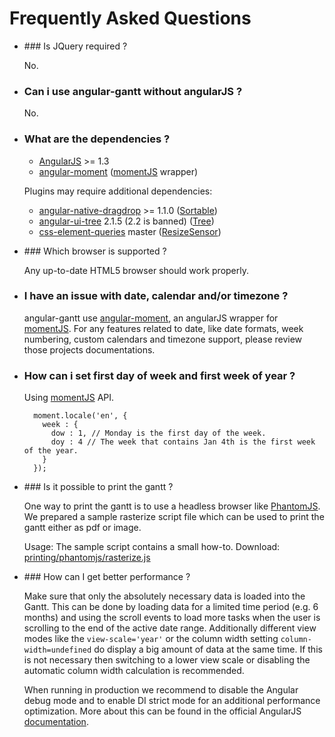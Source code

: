 # Frequently Asked Questions

- ### Is JQuery required ?

    No.

- ### Can i use angular-gantt without angularJS ?

    No.

- ### What are the dependencies ?

    - [AngularJS](https://angularjs.org) >= 1.3
    - [angular-moment](https://github.com/urish/angular-moment) ([momentJS](http://momentjs.com/) wrapper)
   
    Plugins may require additional dependencies:
   
    - [angular-native-dragdrop](https://github.com/ganarajpr/angular-dragdrop) >= 1.1.0 ([Sortable](plugins/sortable.md))
    - [angular-ui-tree](https://github.com/angular-ui-tree/angular-ui-tree) 2.1.5 (2.2 is banned) ([Tree](plugins/tree.md))
    - [css-element-queries](https://github.com/marcj/css-element-queries) master ([ResizeSensor](plugins/resizeSensor.md))

- ### Which browser is supported ?

    Any up-to-date HTML5 browser should work properly.

- ### I have an issue with date, calendar and/or timezone ?

    angular-gantt use [angular-moment](https://github.com/urish/angular-moment), an angularJS wrapper for [momentJS](http://momentjs.com/). 
    For any features related to date, like date formats, week numbering, custom calendars and timezone support, please
    review those projects documentations.

- ### How can i set first day of week and first week of year ?

    Using [momentJS](http://momentjs.com/) API.
    
        moment.locale('en', {
          week : {
            dow : 1, // Monday is the first day of the week.
            doy : 4 // The week that contains Jan 4th is the first week of the year.
          }
        });

- ### Is it possible to print the gantt ?

    One way to print the gantt is to use a headless browser like [PhantomJS](http://www.phantomjs.org). We prepared a 
    sample rasterize script file which can be used to print the gantt either as pdf or image.
    
    Usage: The sample script contains a small how-to. 
    Download: [printing/phantomjs/rasterize.js](https://github.com/angular-gantt/angular-gantt/blob/master/printing/phantomjs/rasterize.js)

- ### How can I get better performance ?

    Make sure that only the absolutely necessary data is loaded into the Gantt. This can be done by loading data for a limited time period (e.g. 6 months) and using the scroll events to load more tasks when the user is scrolling to the end of the active date range.
    Additionally different view modes like the `view-scale='year'` or the column width setting `column-width=undefined` do display a big amount of data at the same time. If this is not necessary then switching to a lower view scale or disabling the automatic column width calculation is recommended.
    
    When running in production we recommend to disable the Angular debug mode and to enable DI strict mode for an additional performance optimization. More about this can be found in the official AngularJS [documentation](https://code.angularjs.org/1.3.14/docs/guide/production).
